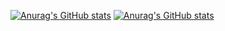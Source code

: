 [![Anurag's GitHub stats](https://github-readme-stats.vercel.app/api?username=onizuka341&theme=radical&show_icons=true)](https://github.com/anuraghazra/github-readme-stats)
[![Anurag's GitHub stats](https://github-readme-stats.vercel.app/api/top-langs/?username=onizuka341&theme=radical)](https://github.com/anuraghazra/github-readme-stats)

